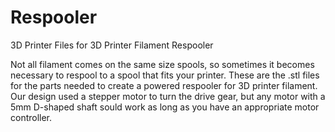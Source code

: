 # Respooler
3D Printer Files for 3D Printer Filament Respooler

Not all filament comes on the same size spools, so sometimes it becomes necessary to respool to a spool that fits your printer. These are the .stl files for the parts needed to create a powered respooler for 3D printer filament. Our design used a stepper motor to turn the drive gear, but any motor with a 5mm D-shaped shaft sould work as long as you have an appropriate motor controller.

